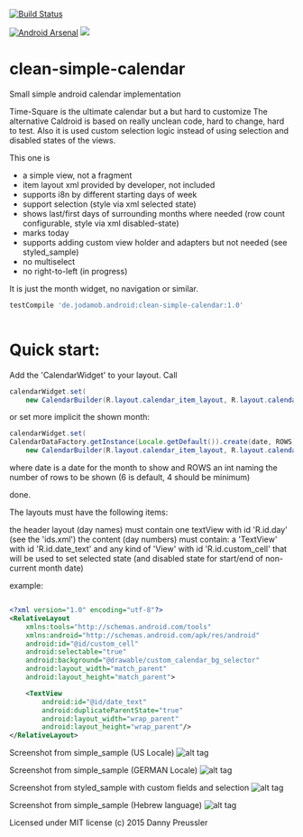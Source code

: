 [![Build Status](https://travis-ci.org/dpreussler/clean-simple-calendar.svg?branch=master)](https://travis-ci.org/dpreussler/clean-simple-calendar)

[![Android Arsenal](https://img.shields.io/badge/Android%20Arsenal-clean--simple--calendar-green.svg?style=true)](https://android-arsenal.com/details/1/2946)
[![](https://img.shields.io/badge/AndroidWeekly-%23185-green.svg)](http://androidweekly.net/issues/issue-185)
# clean-simple-calendar
Small simple android calendar implementation

Time-Square is the ultimate calendar but a but hard to customize
The alternative Caldroid is based on really unclean code, hard to change, hard to test.
Also it is used custom selection logic instead of using selection and disabled states of the views.


This one is
* a simple view, not a fragment
* item layout xml provided by developer, not included
* supports i8n by different starting days of week
* support selection (style via xml selected state)
* shows last/first days of surrounding months where needed (row count configurable, style via xml disabled-state)
* marks today
* supports adding custom view holder and adapters but not needed (see styled_sample)
* no multiselect
* no right-to-left (in progress)

It is just the month widget, no navigation or similar.


```groovy
testCompile 'de.jodamob.android:clean-simple-calendar:1.0'
 
```


Quick start:
============
Add the 'CalendarWidget' to your layout.
Call 

```java
calendarWidget.set(
	new CalendarBuilder(R.layout.calendar_item_layout, R.layout.calendar_header_layout));
```

or set more implicit the shown month:
```java
calendarWidget.set(
CalendarDataFactory.getInstance(Locale.getDefault()).create(date, ROWS),
	new CalendarBuilder(R.layout.calendar_item_layout, R.layout.calendar_header_layout));
```
where date is a date for the month to show and ROWS an int naming the number of rows to be shown (6 is default, 4 should be minimum)



done.

The layouts must have the following items:

the header layout (day names) must contain one textView with id 'R.id.day' (see the 'ids.xml')
the content (day numbers) must contain:
a 'TextView' with id 'R.id.date_text'
and any kind of 'View' with id 'R.id.custom_cell' that will be used to set selected state (and disabled state for start/end of non-current month date)


example:
```xml

<?xml version="1.0" encoding="utf-8"?>
<RelativeLayout
    xmlns:tools="http://schemas.android.com/tools"
    xmlns:android="http://schemas.android.com/apk/res/android"
    android:id="@id/custom_cell"
    android:selectable="true"
    android:background="@drawable/custom_calendar_bg_selector"
	android:layout_width="match_parent"
    android:layout_height="match_parent">

    <TextView
        android:id="@id/date_text"
        android:duplicateParentState="true"
		android:layout_width="wrap_parent"
	    android:layout_height="wrap_parent"/>
</RelativeLayout>
```

Screenshot from simple_sample (US Locale)
![alt tag](https://cloud.githubusercontent.com/assets/2426606/11047357/425b4ffe-8732-11e5-984c-b2154e3f4030.png)

Screenshot from simple_sample (GERMAN Locale)
![alt tag](https://cloud.githubusercontent.com/assets/2426606/11047490/003d72ae-8733-11e5-80b6-6506a55bd2ca.png)

Screenshot from styled_sample with custom fields and selection
![alt tag](https://cloud.githubusercontent.com/assets/2426606/11048790/2df3624c-873a-11e5-8763-0e999b768409.png)

Screenshot from simple_sample (Hebrew language)
![alt tag](https://cloud.githubusercontent.com/assets/2426606/11114236/73b46a84-8923-11e5-99ce-dcfa18c9bf4e.png)




Licensed under MIT license
(c) 2015 Danny Preussler
